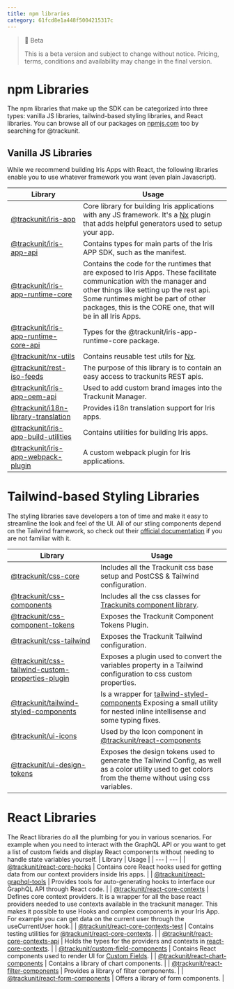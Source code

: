 ```yaml
---
title: npm libraries
category: 61fcd8e1a448f5004215317c
---
```


> 🚧 Beta
> 
> This is a beta version and subject to change without notice. Pricing, terms, conditions and availability may change in the final version.

# npm Libraries

The npm libraries that make up the SDK can be categorized into three types: vanilla JS libraries, tailwind-based styling libraries, and React libraries. 
You can browse all of our packages on [npmjs.com](https://www.npmjs.com/search?q=%40trackunit) too by searching for @trackunit.


## Vanilla JS Libraries
While we recommend building Iris Apps with React, the following libraries enable you to use whatever framework you want (even plain Javascript).

| Library | Usage |
| --- | --- |
| [@trackunit/iris-app](https://www.npmjs.com/package/@trackunit/iris-app) | Core library for building Iris applications with any JS framework. It's a [Nx](https://nx.dev/)  plugin that adds helpful generators used to setup your app.|
| [@trackunit/iris-app-api](https://www.npmjs.com/package/@trackunit/iris-app-api) | Contains types for main parts of the Iris APP SDK, such as the manifest. |
| [@trackunit/iris-app-runtime-core](https://www.npmjs.com/package/@trackunit/iris-app-runtime-core) | Contains the code for the runtimes that are exposed to Iris Apps. These facilitate communication with the manager and other things like setting up the rest api. Some runtimes might be part of other packages, this is the CORE one, that will be in all Iris Apps. |
| [@trackunit/iris-app-runtime-core-api](https://www.npmjs.com/package/@trackunit/iris-app-runtime-core-api) | Types for the @trackunit/iris-app-runtime-core package. |
| [@trackunit/nx-utils](https://www.npmjs.com/package/@trackunit/nx-utils) | Contains reusable test utils for [Nx](https://nx.dev/). |
| [@trackunit/rest-iso-feeds](https://www.npmjs.com/package/@trackunit/rest-iso-feeds) | The purpose of this library is to contain an easy access to trackunits REST apis. |
| [@trackunit/iris-app-oem-api](https://www.npmjs.com/package/@trackunit/iris-app-oem-api) | Used to add custom brand images into the Trackunit Manager. |
| [@trackunit/i18n-library-translation](https://www.npmjs.com/package/@trackunit/i18n-library-translation) | Provides i18n translation support for Iris apps. |
| [@trackunit/iris-app-build-utilities](https://www.npmjs.com/package/@trackunit/iris-app-build-utilities) | Contains utilities for building Iris apps. |
| [@trackunit/iris-app-webpack-plugin](https://www.npmjs.com/package/@trackunit/iris-app-webpack-plugin) | A custom webpack plugin for Iris applications. |

# Tailwind-based Styling Libraries
The styling libraries save developers a ton of time and make it easy to streamline the look and feel of the UI. All of our stling components depend on the Tailwind framework, so check out their [official documentation](https://tailwindcss.com/) if you are not familiar with it.

| Library | Usage |
| --- | --- |
| [@trackunit/css-core](https://www.npmjs.com/package/@trackunit/css-core) | Includes all the Trackunit css base setup and PostCSS & Tailwind configuration. |
| [@trackunit/css-components](https://www.npmjs.com/package/@trackunit/css-components) | Includes all the css classes for [Trackunits component library](https://developers.trackunit.com/page/ui-components). |
| [@trackunit/css-component-tokens](https://www.npmjs.com/package/@trackunit/css-component-tokens) | Exposes the Trackunit Component Tokens Plugin. |
| [@trackunit/css-tailwind](https://www.npmjs.com/package/@trackunit/css-tailwind) | Exposes the Trackunit Tailwind configuration. |
| [@trackunit/css-tailwind-custom-properties-plugin](https://www.npmjs.com/package/@trackunit/css-tailwind-custom-properties-plugin) | Exposes a plugin used to convert the variables property in a Tailwind configuration to css custom properties. |
| [@trackunit/tailwind-styled-components](https://www.npmjs.com/package/@trackunit/tailwind-styled-components) | Is a wrapper for [tailwind-styled-components](https://www.npmjs.com/package/tailwind-styled-components) Exposing a small utility for nested inline intellisense and some typing fixes. |
| [@trackunit/ui-icons](https://www.npmjs.com/package/@trackunit/ui-icons) | Used by the Icon component in [@trackunit/react-components](https://www.npmjs.com/package/@trackunit/react-components) |
| [@trackunit/ui-design-tokens](https://www.npmjs.com/package/@trackunit/ui-design-tokens) | Exposes the design tokens used to generate the Tailwind Config, as well as a color utility used to get colors from the theme without using css variables.


# React Libraries
The React libraries do all the plumbing for you in various scenarios. For example when you need to interact with the GraphQL API or you want to get a list of custom fields and display React components without needing to handle state variables yourself.
| Library | Usage |
| --- | --- |
| [@trackunit/react-core-hooks](https://www.npmjs.com/package/@trackunit/react-core-hooks) | Contains core React hooks used for getting data from our context providers inside Iris apps. |
| [@trackunit/react-graphql-tools](https://www.npmjs.com/package/@trackunit/react-graphql-tools) | Provides tools for auto-generating hooks to interface our GraphQL API through React code. |
| [@trackunit/react-core-contexts](https://www.npmjs.com/package/@trackunit/react-core-contexts) | Defines core context providers. It is a wrapper for all the base react providers needed to use contexts available in the trackunit manager. This makes it possible to use Hooks and complex components in your Iris App. For example you can get data on the current user through the useCurrentUser hook.|
| [@trackunit/react-core-contexts-test](https://www.npmjs.com/package/@trackunit/react-core-contexts-test) | Contains testing utilities for [@trackunit/react-core-contexts](https://www.npmjs.com/package/@trackunit/react-core-contexts). |
| [@trackunit/react-core-contexts-api](https://www.npmjs.com/package/@trackunit/react-core-contexts-api) | Holds the types for the providers and contexts in [react-core-contexts](https://www.npmjs.com/package/@trackunit/react-core-contexts). |
| [@trackunit/custom-field-components](https://www.npmjs.com/package/@trackunit/custom-field-components) | Contains React components used to render UI for [Custom Fields](https://developers.trackunit.com/docs/save-data-from-your-app). |
| [@trackunit/react-chart-components](https://www.npmjs.com/package/@trackunit/react-chart-components) | Contains a library of chart components. |
| [@trackunit/react-filter-components](https://www.npmjs.com/package/@trackunit/react-filter-components) | Provides a library of filter components. |
| [@trackunit/react-form-components](https://www.npmjs.com/package/@trackunit/react-form-components) | Offers a library of form components. |